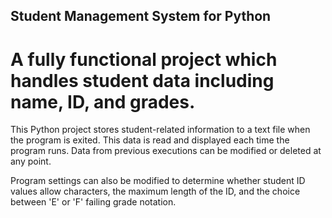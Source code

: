 ## Student Management System for Python

# A fully functional project which handles student data including name, ID, and grades. 

This Python project stores student-related information to a text file when the program is exited. This data is read and displayed each time the program runs. Data from previous  executions can be modified or deleted at any point.

Program settings can also be modified to determine whether student ID values allow characters, the maximum length of the ID, and the choice between 'E' or 'F' failing grade notation.
